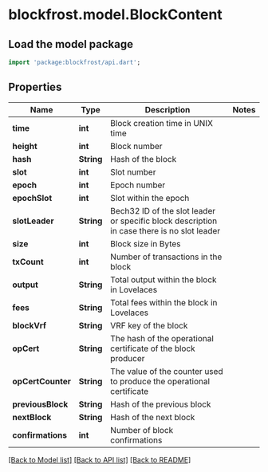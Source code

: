 # blockfrost.model.BlockContent

## Load the model package
```dart
import 'package:blockfrost/api.dart';
```

## Properties
Name | Type | Description | Notes
------------ | ------------- | ------------- | -------------
**time** | **int** | Block creation time in UNIX time | 
**height** | **int** | Block number | 
**hash** | **String** | Hash of the block | 
**slot** | **int** | Slot number | 
**epoch** | **int** | Epoch number | 
**epochSlot** | **int** | Slot within the epoch | 
**slotLeader** | **String** | Bech32 ID of the slot leader or specific block description in case there is no slot leader | 
**size** | **int** | Block size in Bytes | 
**txCount** | **int** | Number of transactions in the block | 
**output** | **String** | Total output within the block in Lovelaces | 
**fees** | **String** | Total fees within the block in Lovelaces | 
**blockVrf** | **String** | VRF key of the block | 
**opCert** | **String** | The hash of the operational certificate of the block producer | 
**opCertCounter** | **String** | The value of the counter used to produce the operational certificate | 
**previousBlock** | **String** | Hash of the previous block | 
**nextBlock** | **String** | Hash of the next block | 
**confirmations** | **int** | Number of block confirmations | 

[[Back to Model list]](../README.md#documentation-for-models) [[Back to API list]](../README.md#documentation-for-api-endpoints) [[Back to README]](../README.md)


